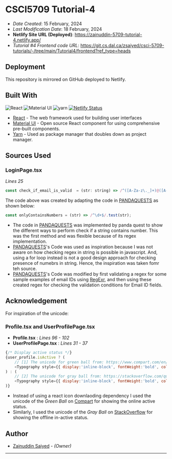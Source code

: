 # CSCI5709 Tutorial-4

* *Date Created*: 15 February, 2024
* *Last Modification Date*: 18 February, 2024
* **Netlify Site URL (Deployed)**: https://zainuddin-5709-tutorial-4.netlify.app/
* *Tutorial #4 Frontend code URL*: https://git.cs.dal.ca/zsaiyed/csci-5709-tutorials/-/tree/main/Tutorial4/frontend?ref_type=heads

## Deployment
 
This repository is mirrored on GitHub deployed to Netlify.

## Built With

![React](https://img.shields.io/badge/React.js-18.2.0-indigo) ![Material UI](https://img.shields.io/badge/MaterialUI-4.2.+-purple) ![yarn](https://img.shields.io/badge/yarn-pkg-blue) [![Netlify Status](https://api.netlify.com/api/v1/badges/65ccd200-e481-41dc-ad17-262cacc8049f/deploy-status)](https://app.netlify.com/sites/csci-5709-t4-zainuddin-saiyed/deploys)

* [React](https://react.dev/) - The web framework used for building user interfaces
* [Material UI](https://mui.com/material-ui/) - Open source React component for using comprehensive pre-built components.
* [Yarn](https://yarnpkg.com/) - Used as package manager that doubles down as project manager.


## Sources Used

### LoginPage.tsx

*Lines 25*

```javascript
const check_if_email_is_valid  = (str: string) => /^([A-Za-z\._]+)@([A-Za-z]+)\.([A-Za-z]+)$/.test(str);
```

The code above was created by adapting the code in [PANDAQUESTS](https://pandaquests.medium.com/5-easy-ways-to-check-if-a-string-contains-only-numbers-in-javascript-305db38625e8#:~:text=const%20isNumber%20%3D%20str%20%3D%3E%20!,a%20string%20only%20contains%20numbers.) as shown below: 

```javascript
const onlyContainsNumbers = (str) => /^\d+$/.test(str);
```

- The code in [PANDAQUESTS](https://pandaquests.medium.com/5-easy-ways-to-check-if-a-string-contains-only-numbers-in-javascript-305db38625e8#:~:text=const%20isNumber%20%3D%20str%20%3D%3E%20!,a%20string%20only%20contains%20numbers.) was implemented by panda quest to show the different ways to perform check if a string contains number. This was the first method and was flexible because of its regex implementation.
- [PANDAQUESTS](https://pandaquests.medium.com/5-easy-ways-to-check-if-a-string-contains-only-numbers-in-javascript-305db38625e8#:~:text=const%20isNumber%20%3D%20str%20%3D%3E%20!,a%20string%20only%20contains%20numbers.)'s Code was used as inspiration because I was not aware on how checking regex in string is possible in javascript. And, using a for loop instead is not a good design approach for checking presence of numebrs in string. Hence, the inspiration was taken fomr teh source.
- [PANDAQUESTS](https://pandaquests.medium.com/5-easy-ways-to-check-if-a-string-contains-only-numbers-in-javascript-305db38625e8#:~:text=const%20isNumber%20%3D%20str%20%3D%3E%20!,a%20string%20only%20contains%20numbers.)'s Code was modified by first validating a regex for some sample examples of email IDs using [RegExr](https://regexr.com/), and then using these created regex for checking the validation conditions for Email ID fields.

## Acknowledgement

For inspiration of the unicode:

### Profile.tsx and UserProfilePage.tsx

* **Profile.tsx** : *Lines 96 - 102*
* **UserProfilePage.tsx** : *Lines 31 - 37*

```javascript
{/* Display active status */}
{user_profile.isActive ? (
    // [1] The unicode for green ball from: https://www.compart.com/en/unicode/U+1F7E2
    <Typography style={{ display:'inline-block', fontWeight:'bold', color: 'green', marginLeft:'10px'}}>🟢 Active</Typography>
) : (
    // [2] The unicode for gray ball from: https://stackoverflow.com/questions/71565351/what-is-the-unicode-code-for-a-grey-ball
    <Typography style={{ display:'inline-block', fontWeight:'bold', color: 'black', marginLeft:'10px' }}>⚫ Inactive</Typography>
)}
```

* Instead of using a react icon downlaoding dependency I used the unicode of the *Green Ball* on [Compart](https://www.compart.com/en/unicode/U+1F7E2) for showing the online active status.
* Similarly, I used the unicode of the *Gray Ball* on [StackOverflow](https://stackoverflow.com/questions/71565351/what-is-the-unicode-code-for-a-grey-ball) for showing the offline in-active status.

## Author
 
* [Zainuddin Saiyed](zainuddin.s@dal.ca) - *(Owner)*
 
 ---
